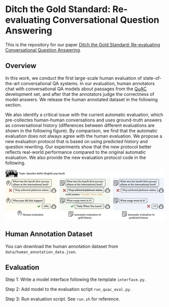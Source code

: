 # Ditch the Gold Standard: Re-evaluating Conversational Question Answering
This is the repository for our paper [Ditch the Gold Standard: Re-evaluating Conversational Question Answering](https://arxiv.org/pdf/2112.08812.pdf). 

## Overview

In this work, we conduct the first large-scale human evaluation of state-of-the-art conversational QA systems. In our evaluation, human annotators chat with conversational QA models about passages from the [QuAC](https://quac.ai) development set, and after that the annotators judge the correctness of model answers. We release the human annotated dataset in the following section. 

We also identify a critical issue with the current automatic evaluation, which pre-collectes human-human conversations and uses ground-truth answers as conversational history (differences between different evaluations are shown in the following figure). By comparison, we find that the automatic evaluation does not always agree with the human evaluation. We propose a new evaluation protocol that is based on using predicted history and question rewriting. Our experiments show that the new protocol better reflects real-world performance compared to the original automatic evaluation. We also provide the new evaluation protocol code in the following.

![This is an image](figs/example.png)

## Human Annotation Dataset
You can download the human annotation dataset from `data/human_annotation_data.json`.

## Evaluation

Step 1: Write a model interface following the template `interface.py`.

Step 2: Add model to the evaluation script `run_quac_eval.py`.

Step 3: Run evaluation script. See `run.sh` for reference.
